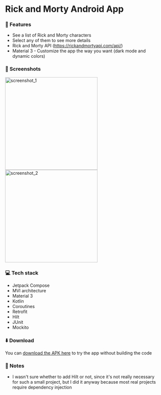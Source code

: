 # Rick and Morty Android App

### 🚀 Features
- See a list of Rick and Morty characters
- Select any of them to see more details
- Rick and Morty API (https://rickandmortyapi.com/api/)
- Material 3 - Customize the app the way you want (dark mode and dynamic colors)

### 📸 Screenshots
<img src="https://github.com/user-attachments/assets/73e44049-ce6c-4b7a-9b00-9080c1580103" alt="screenshot_1" width="300"/>
<img src="https://github.com/user-attachments/assets/c2e742fb-b923-4775-8c3b-1abd44a9c1cf" alt="screenshot_2" width="300"/>

### 💻 Tech stack
- Jetpack Compose
- MVI architecture
- Material 3
- Kotlin
- Coroutines
- Retrofit
- Hilt
- JUnit
- Mockito

### ⬇️ Download
You can [download the APK here](https://github.com/cristian-cizmar/rick-and-morty-android-app/releases/) to try the app without building the code

### 📝 Notes
- I wasn't sure whether to add Hilt or not, since it's not really necessary for such a small project, but I did it anyway because most real projects require dependency injection
